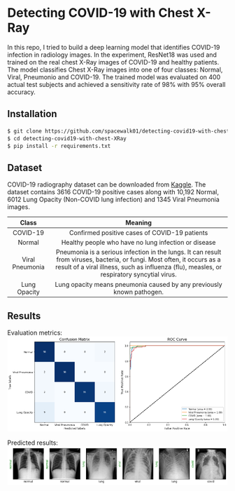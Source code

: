 # Detecting COVID-19 with Chest X-Ray

In this repo, I tried to build a deep learning model that identifies COVID-19 infection in radiology images. In the experiment, ResNet18 was used and trained on the real chest X-Ray images of COVID-19 and healthy patients. The model classifies Chest X-Ray images into one of four classes: Normal, Viral, Pneumonio and COVID-19. The trained model was evaluated on 400 actual test subjects and achieved a sensitivity rate of 98% with 95% overall accuracy.


## Installation
```bash
$ git clone https://github.com/spacewalk01/detecting-covid19-with-chest-XRay
$ cd detecting-covid19-with-chest-XRay
$ pip install -r requirements.txt
```

## Dataset

COVID-19 radiography dataset can be downloaded from [Kaggle](https://www.kaggle.com/tawsifurrahman/covid19-radiography-database). The dataset contains 3616 COVID-19 positive cases along with 10,192 Normal, 6012 Lung Opacity (Non-COVID lung infection) and 1345 Viral Pneumonia images. 

| Class | Meaning |
| :---: | :---: | 
| COVID-19 |  Confirmed positive cases of COVID-19 patients |
| Normal | Healthy people who have no lung infection or disease |
| Viral Pneumonia | Pneumonia is a serious infection in the lungs. It can result from viruses, bacteria, or fungi. Most often, it occurs as a result of a viral illness, such as influenza (flu), measles, or respiratory syncytial virus. |
| Lung Opacity | Lung opacity means pneumonia caused by any previously known pathogen. |
## Results

Evaluation metrics:
![alt text](auc.png)

Predicted results:
![alt text](covid_prediction.png)



